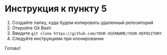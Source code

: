 # Инструкция к пункту 5

1. Создайте папку, куда будем копировать удаленный репозиторий
2. Откройте Git Bash
3. Введите `git clone https://github.com/YOUR-USERNAME/YOUR-REPOSITORY`
4. Следуйте инструкциям при клонировании

Готово!